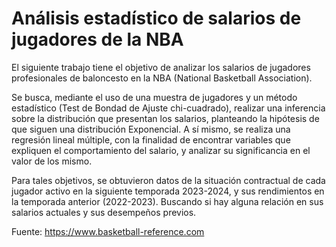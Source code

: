 # Análisis estadístico de salarios de jugadores de la NBA

El siguiente trabajo tiene el objetivo de analizar los salarios de jugadores profesionales de baloncesto en la NBA (National Basketball Association). 

Se busca, mediante el uso de una muestra de jugadores y un método estadístico (Test de Bondad de Ajuste chi-cuadrado), realizar una inferencia sobre la distribución que presentan los salarios, planteando la hipótesis de que siguen una distribución Exponencial. A sí mismo, se realiza una regresión lineal múltiple, con la finalidad de encontrar variables que expliquen el comportamiento del salario, y analizar su significancia en el valor de los mismo.

Para tales objetivos, se obtuvieron datos de la situación contractual de cada jugador activo en la siguiente temporada 2023-2024, y sus rendimientos en la temporada anterior (2022-2023). Buscando si hay alguna relación en sus salarios actuales y sus desempeños previos. 

Fuente: <https://www.basketball-reference.com>